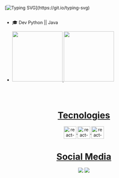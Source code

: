 [![Typing SVG](https://readme-typing-svg.herokuapp.com/?color=00FF00&size=35&center=true&vCenter=true&width=1000&lines=Hello!+;I+am+Samuel+Gonçalves,+Developer.)](https://git.io/typing-svg)
##
- 🎓 Dev Python || Java

- <div>
  <a href="https://github.com/Samuelgosilva">
  <div style="display: flex, gap: 50px">
    <img height="160em" src="https://github-readme-stats.vercel.app/api?username=Samuelgosilva&show_icons=true&theme=dark&include_all_commits=true&count_private=true"/>
    <img height="160em" src="https://github-readme-stats.vercel.app/api/top-langs/?username=Samuelgosilva&layout=compact&langs_count=16&theme=dark"/>
  </div>
</div>
<br>

<div  align="center"> 
  <div style="display: inline_block"><br>
  <h1 align="center"> Tecnologies </h1>
    
<div>
<img align="center" height="40" width="40" alt="react-icon" <img src="https://cdn.jsdelivr.net/gh/devicons/devicon@latest/icons/python/python-original-wordmark.svg" />
<img align="center" height="40" width="40" alt="react-icon" <img src="https://cdn.jsdelivr.net/gh/devicons/devicon@latest/icons/jupyter/jupyter-original-wordmark.svg" />
<img align="center" height="40" width="40" alt="react-icon" <img src="https://cdn.jsdelivr.net/gh/devicons/devicon@latest/icons/java/java-original.svg" />
                   
            
           
        



                
               
 </div>
 
 <h1 align="center">Social Media</h1>
<a href= "https://www.instagram.com/eusamuu_/" target="_blank"><img src="https://img.shields.io/badge/Instagram-E4405F?style=for-the-badge&logo=instagram&logoColor=white" target="_blank"></a>
<a href= "mailto:samuelesilva@hotmail.com"><img src="https://img.shields.io/badge/Gmail-D14836?style=for-the-badge&logo=gmail&logoColor=white" target="_blank"></a>



